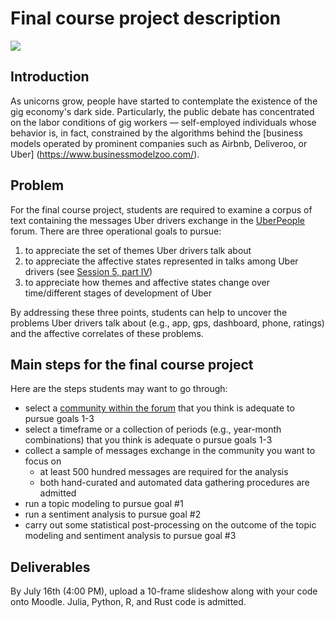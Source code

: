 # Final course project description

![](https://lh3.googleusercontent.com/proxy/HgONTe0E-VMxHMFYcvGril6Sch7p5rRUf3Nn7b-O7UMmZVTRW6aSN-XKy401fK1cOCSf2xrNCFjnfdBSf65nJH88AM_N3XtE2warmYarVGBYMN2FIpF05_db4m4KwIT-qg)

## Introduction

As unicorns grow, people have started to contemplate the existence of
the gig economy's dark side. Particularly, the public debate has 
concentrated on the labor conditions of gig workers ― self-employed
individuals whose behavior is, in fact, constrained by the 
algorithms behind the [business models operated by 
prominent companies such as Airbnb, Deliveroo, or Uber]
(https://www.businessmodelzoo.com/).

## Problem 

For the final course project, students are required to examine
a corpus of text containing the messages Uber drivers exchange
in the [UberPeople](https://www.uberpeople.net/) forum. There
are three operational goals to pursue:

1. to appreciate the set of themes Uber drivers talk about
2. to appreciate the affective states represented in talks 
   among Uber drivers (see [Session 5, part IV](https://github.com/simoneSantoni/applied-NLP-smm694/blob/master/week5/ln_5_IV.ipynb))
3. to appreciate how themes and affective states change 
   over time/different stages of development of Uber

By addressing these three points, students can help to 
uncover the problems Uber drivers talk about (e.g., app,
gps, dashboard, phone, ratings) and the affective correlates
of these problems.

## Main steps for the final course project

Here are the steps students may want to go through:

- select a [community within the forum](https://www.uberpeople.net/forums/)
  that you think is adequate to pursue goals 1-3 
- select a timeframe or a collection of periods (e.g., year-month 
  combinations) that you think is adequate o pursue goals 1-3
- collect a sample of messages exchange in the community you
  want to focus on
  - at least 500 hundred messages are required for the analysis
  - both hand-curated and automated data gathering procedures are 
    admitted
- run a topic modeling to pursue goal #1
- run a sentiment analysis to pursue goal #2
- carry out some statistical post-processing on the outcome of 
  the topic modeling and sentiment analysis to pursue goal #3

## Deliverables

By July 16th (4:00 PM), upload a 10-frame slideshow along with your
code onto Moodle. Julia, Python, R, and Rust code is admitted.

